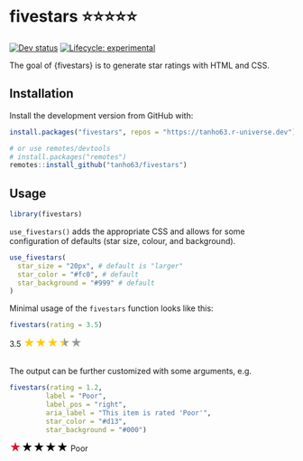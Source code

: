 
<!-- README.md is generated from README.Rmd. Please edit that file -->

# fivestars ⭐⭐⭐⭐⭐

<!-- badges: start -->
<!-- [![CRAN status](https://img.shields.io/cran/v/fivestars?style=flat-square&logo=R&label=CRAN)](https://CRAN.R-project.org/package=fivestars)  -->

[![Dev
status](https://img.shields.io/github/r-package/v/tanho63/fivestars/main?label=dev%20version&style=flat-square&logo=github)](https://fivestars.dynastyprocess.com/)
[![Lifecycle:
experimental](https://img.shields.io/badge/lifecycle-experimental-orange.svg?style=flat-square)](https://lifecycle.r-lib.org/articles/stages.html)
<!-- [![R build status](https://img.shields.io/github/workflow/status/tanho63/fivestars/R-CMD-check?label=R%20check&style=flat-square&logo=github)](https://github.com/tanho63/fivestars/actions) -->
<!-- [![Codecov test coverage](https://img.shields.io/codecov/c/github/tanho63/fivestars?label=codecov&style=flat-square&logo=codecov)](https://codecov.io/gh/tanho63/fivestars?branch=main) -->

<!-- badges: end -->

The goal of {fivestars} is to generate star ratings with HTML and CSS.

## Installation

Install the development version from GitHub with:

``` r
install.packages("fivestars", repos = "https://tanho63.r-universe.dev")

# or use remotes/devtools
# install.packages("remotes")
remotes::install_github("tanho63/fivestars")
```

## Usage

``` r
library(fivestars)
```

`use_fivestars()` adds the appropriate CSS and allows for some
configuration of defaults (star size, colour, and background).

``` r
use_fivestars(
  star_size = "20px", # default is "larger"
  star_color = "#fc0", # default
  star_background = "#999" # default
)
```

<style>:root {
  --star-size: 20px;
  --star-background: #999;
  --star-color: #fc0;
}
        
.fivestars {
  --percent: calc(var(--rating)/5 * 100%);
  /* display: inline-block; */
  font-size: var(--star-size);
  line-height: 1;
}

.fivestars::before {
  content: '\2605\2605\2605\2605\2605';
  background: linear-gradient(90deg, var(--star-color) var(--percent), 
                              var(--star-background) var(--percent));
  -webkit-background-clip: text;
  -webkit-text-fill-color: transparent;
}</style>

Minimal usage of the `fivestars` function looks like this:

``` r
fivestars(rating = 3.5)
```
<div>
3.5
<span class="fivestars" style="--rating: 3.5;" aria-label="The rating is 3.5 out of five stars"></span>
</div>
<br> 

The output can be further customized with some arguments, e.g.

``` r
fivestars(rating = 1.2,
         label = "Poor",
         label_pos = "right",
         aria_label = "This item is rated 'Poor'",
         star_color = "#d13", 
         star_background = "#000")
```

<div>
<span class="fivestars" style="--rating: 1.2; --star-color: #d13; --star-background: #000;" aria-label="This item is rated &#39;Poor&#39;"></span>
Poor
</div>

